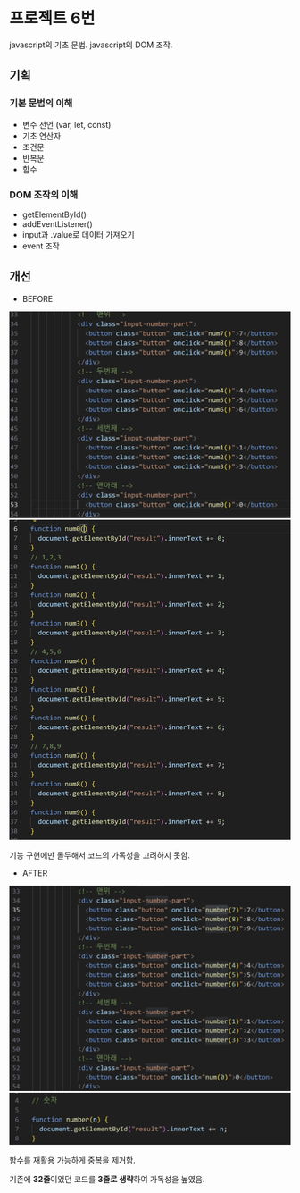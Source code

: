 # 프로젝트 6번

javascript의 기초 문법.
javascript의 DOM 조작.

## 기획

### 기본 문법의 이해

- 변수 선언 (var, let, const)
- 기초 연산자
- 조건문
- 반복문
- 함수

### DOM 조작의 이해

- getElementById()
- addEventListener()
- input과 .value로 데이터 가져오기
- event 조작

## 개선

- BEFORE

![before-html](readme-img/input-number-before.png)
![before-js](readme-img/input-number.js-before.png)

기능 구현에만 몰두해서 코드의 가독성을 고려하지 못함.

- AFTER

![after-html](readme-img/input-number-after.png)
![after-js](readme-img/input-number.js-after.png)

함수를 재활용 가능하게 중복을 제거함.

기존에 **32줄**이었던 코드를 **3줄로 생략**하여 가독성을 높였음.
